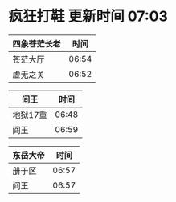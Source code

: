 # 疯狂打鞋 更新时间 07:03

| 四象苍茫长老   | 时间    |
|--------|-------|
| 苍茫大厅 | 06:54 |
| 虚无之关 | 06:52 |

| 间王   | 时间    |
|--------|-------|
| 地狱17重 | 06:48 |
| 阎王 | 06:59 |

| 东岳大帝   | 时间    |
|--------|-------|
| 册于区 | 06:57 |
| 阎王 | 06:57 |